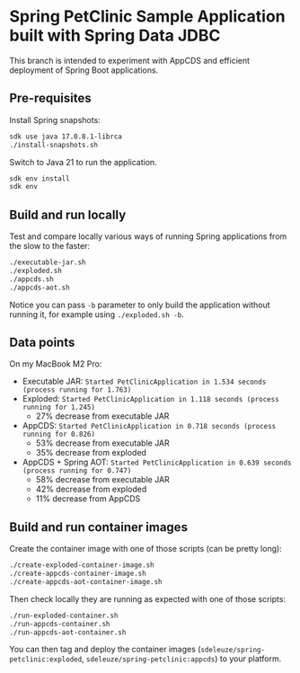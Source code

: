 # Spring PetClinic Sample Application built with Spring Data JDBC

This branch is intended to experiment with AppCDS and efficient deployment of Spring Boot applications.

## Pre-requisites

Install Spring snapshots:
```bash
sdk use java 17.0.8.1-librca
./install-snapshots.sh
```

Switch to Java 21 to run the application.
```bash
sdk env install
sdk env
```

## Build and run locally

Test and compare locally various ways of running Spring applications from the slow to the faster:
```bash
./executable-jar.sh
./exploded.sh
./appcds.sh 
./appcds-aot.sh
```

Notice you can pass `-b` parameter to only build the application without running it, for example using `./exploded.sh -b`.

## Data points

On my MacBook M2 Pro:
- Executable JAR: `Started PetClinicApplication in 1.534 seconds (process running for 1.763)`
- Exploded: `Started PetClinicApplication in 1.118 seconds (process running for 1.245)`
  - 27% decrease from executable JAR
- AppCDS: `Started PetClinicApplication in 0.718 seconds (process running for 0.826)`
  - 53% decrease from executable JAR
  - 35% decrease from exploded
- AppCDS + Spring AOT: `Started PetClinicApplication in 0.639 seconds (process running for 0.747)`
  - 58% decrease from executable JAR
  - 42% decrease from exploded
  - 11% decrease from AppCDS

## Build and run container images

Create the container image with one of those scripts (can be pretty long):
```bash
./create-exploded-container-image.sh
./create-appcds-container-image.sh
./create-appcds-aot-container-image.sh
```

Then check locally they are running as expected with one of those scripts:
```bash
./run-exploded-container.sh
./run-appcds-container.sh
./run-appcds-aot-container.sh
```

You can then tag and deploy the container images (`sdeleuze/spring-petclinic:exploded`, `sdeleuze/spring-petclinic:appcds`) to your platform.